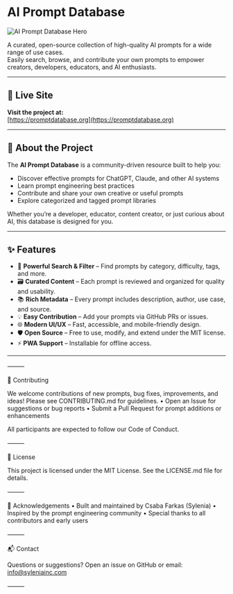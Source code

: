 # AI Prompt Database

![AI Prompt Database Hero](assets/hero.png)

A curated, open-source collection of high-quality AI prompts for a wide range of use cases.  
Easily search, browse, and contribute your own prompts to empower creators, developers, educators, and AI enthusiasts.

---

## 🚀 Live Site

**Visit the project at:**  
[https://promptdatabase.org](https://promptdatabase.org)

---

## 📝 About the Project

The **AI Prompt Database** is a community-driven resource built to help you:

- Discover effective prompts for ChatGPT, Claude, and other AI systems
- Learn prompt engineering best practices
- Contribute and share your own creative or useful prompts
- Explore categorized and tagged prompt libraries

Whether you’re a developer, educator, content creator, or just curious about AI, this database is designed for you.

---

## ✨ Features

- 🔎 **Powerful Search & Filter** – Find prompts by category, difficulty, tags, and more.
- 🗃️ **Curated Content** – Each prompt is reviewed and organized for quality and usability.
- 📚 **Rich Metadata** – Every prompt includes description, author, use case, and source.
- 💡 **Easy Contribution** – Add your prompts via GitHub PRs or issues.
- 🌐 **Modern UI/UX** – Fast, accessible, and mobile-friendly design.
- 🛡️ **Open Source** – Free to use, modify, and extend under the MIT license.
- ⚡️ **PWA Support** – Installable for offline access.

---

⸻

🤝 Contributing

We welcome contributions of new prompts, bug fixes, improvements, and ideas!
Please see CONTRIBUTING.md for guidelines.
 • Open an Issue for suggestions or bug reports
 • Submit a Pull Request for prompt additions or enhancements

All participants are expected to follow our Code of Conduct.

⸻

📄 License

This project is licensed under the MIT License.
See the LICENSE.md file for details.

⸻

🌟 Acknowledgements
 • Built and maintained by Csaba Farkas (Sylenia)
 • Inspired by the prompt engineering community
 • Special thanks to all contributors and early users

⸻

📬 Contact

Questions or suggestions?
Open an issue on GitHub or email: <info@syleniainc.com>

⸻
